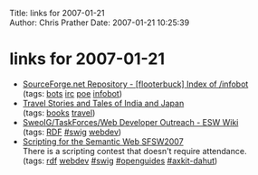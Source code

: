 Title: links for 2007-01-21  
Author: Chris Prather
Date: 2007-01-21 10:25:39

# links for 2007-01-21
<ul class="delicious">
	<li>
		<div class="delicious-link"><a href="http://flooterbuck.cvs.sourceforge.net/flooterbuck/infobot/">SourceForge.net Repository - [flooterbuck] Index of /infobot</a></div>
		<div class="delicious-tags">(tags: <a href="http://del.icio.us/perigrin/bots">bots</a> <a href="http://del.icio.us/perigrin/irc">irc</a> <a href="http://del.icio.us/perigrin/poe">poe</a> <a href="http://del.icio.us/perigrin/infobot">infobot</a>)</div>
	</li>
	<li>
		<div class="delicious-link"><a href="http://www.tomthumb.org/index.shtml">Travel Stories and Tales of India and Japan</a></div>
		<div class="delicious-tags">(tags: <a href="http://del.icio.us/perigrin/books">books</a> <a href="http://del.icio.us/perigrin/travel">travel</a>)</div>
	</li>
	<li>
		<div class="delicious-link"><a href="http://esw.w3.org/topic/SweoIG/TaskForces/Web_Developer_Outreach">SweoIG/TaskForces/Web Developer Outreach - ESW Wiki</a></div>
		<div class="delicious-tags">(tags: <a href="http://del.icio.us/perigrin/RDF">RDF</a> <a href="http://del.icio.us/perigrin/#swig">#swig</a> <a href="http://del.icio.us/perigrin/webdev">webdev</a>)</div>
	</li>
	<li>
		<div class="delicious-link"><a href="http://www.semanticscripting.org/SFSW2007/">Scripting for the Semantic Web SFSW2007</a></div>
		<div class="delicious-extended">There is a scripting contest that doesn't require attendance.</div>
		<div class="delicious-tags">(tags: <a href="http://del.icio.us/perigrin/rdf">rdf</a> <a href="http://del.icio.us/perigrin/webdev">webdev</a> <a href="http://del.icio.us/perigrin/#swig">#swig</a> <a href="http://del.icio.us/perigrin/#openguides">#openguides</a> <a href="http://del.icio.us/perigrin/#axkit-dahut">#axkit-dahut</a>)</div>
	</li>
</ul>


